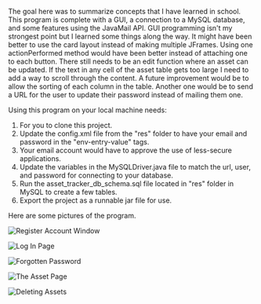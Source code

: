 The goal here was to summarize concepts that I have learned in school. This program is complete with a GUI, a connection to a MySQL database, and some features using the JavaMail API.
GUI programming isn't my strongest point but I learned some things along the way. It might have been better to use the card layout instead of making multiple JFrames.
Using one actionPerformed method would have been better instead of attaching one to each button.
There still needs to be an edit function where an asset can be updated.
If the text in any cell of the asset table gets too large I need to add a way to scroll through the content.
A future improvement would be to allow the sorting of each column in the table.
Another one would be to send a URL for the user to update their password instead of mailing them one.

Using this program on your local machine needs:
1) For you to clone this project.
2) Update the config.xml file from the "res" folder to have your email and password in the "env-entry-value" tags.
3) Your email account would have to approve the use of less-secure applications.
4) Update the variables in the MySQLDriver.java file to match the url, user, and password for connecting to your database.
5) Run the asset_tracker_db_schema.sql file located in "res" folder in MySQL to create a few tables.
6) Export the project as a runnable jar file for use.

Here are some pictures of the program.


![Register Account Window](https://i.imgur.com/QrrjzuW.png)

![Log In Page](https://i.imgur.com/5KCqmFm.png)

![Forgotten Password](https://i.imgur.com/7CqWloL.png)

![The Asset Page](https://i.imgur.com/H9ks6ao.png)

![Deleting Assets](https://i.imgur.com/jiwICpB.png)
